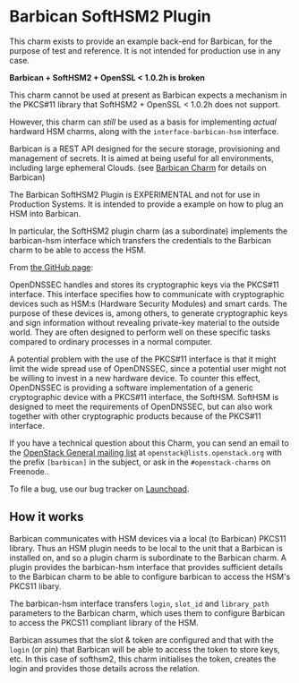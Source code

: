 # Barbican SoftHSM2 Plugin

This charm exists to provide an example back-end for Barbican, for the purpose
of test and reference.  It is not intended for production use in any case.

**Barbican + SoftHSM2 + OpenSSL < 1.0.2h is broken**

This charm cannot be used at present as Barbican expects a mechanism in the
PKCS#11 library that SoftHSM2 + OpenSSL < 1.0.2h does not support.

However, this charm can _still_ be used as a basis for implementing _actual_
hardward HSM charms, along with the `interface-barbican-hsm` interface.

Barbican is a REST API designed for the secure storage, provisioning and
management of secrets. It is aimed at being useful for all environments,
including large ephemeral Clouds. (see [Barbican
Charm](https://github.com/openstack/barbican) for details on Barbican)

The Barbican SoftHSM2 Plugin is EXPERIMENTAL and not for use in Production
Systems.  It is intended to provide a example on how to plug an HSM into
Barbican.

In particular, the SoftHSM2 plugin charm (as a subordinate) implements the
barbican-hsm interface which transfers the credentials to the Barbican
charm to be able to access the HSM.

From [the GitHub page](https://github.com/opendnssec/SoftHSMv2):

OpenDNSSEC handles and stores its cryptographic keys via the PKCS#11 interface.
This interface specifies how to communicate with cryptographic devices such as
HSM:s (Hardware Security Modules) and smart cards. The purpose of these devices
is, among others, to generate cryptographic keys and sign information without
revealing private-key material to the outside world. They are often designed to
perform well on these specific tasks compared to ordinary processes in a normal
computer.

A potential problem with the use of the PKCS#11 interface is that it might
limit the wide spread use of OpenDNSSEC, since a potential user might not be
willing to invest in a new hardware device. To counter this effect, OpenDNSSEC
is providing a software implementation of a generic cryptographic device with a
PKCS#11 interface, the SoftHSM. SoftHSM is designed to meet the requirements of
OpenDNSSEC, but can also work together with other cryptographic products
because of the PKCS#11 interface.

If you have a technical question about this Charm, you can send an email to the
[OpenStack General mailing list](
http://lists.openstack.org/pipermail/openstack/) at
`openstack@lists.openstack.org` with the prefix `[barbican]` in the subject, or
ask in the `#openstack-charms` on Freenode..

To file a bug, use our bug tracker on [Launchpad](
http://bugs.launchpad.net/charms/+source/barbican/).


## How it works

Barbican communicates with HSM devices via a local (to Barbican) PKCS11
library.  Thus an HSM plugin needs to be local to the unit that a Barbican is
installed on, and so a plugin charm is subordinate to the Barbican charm.  A
plugin provides the barbican-hsm interface that provides sufficient
details to the Barbican charm to be able to configure barbican to access the
HSM's PKCS11 libary.

The barbican-hsm interface transfers `login`, `slot_id` and
`library_path` parameters to the Barbican charm, which uses them to configure
Barbican to access the PKCS11 compliant library of the HSM.

Barbican assumes that the slot & token are configured and that with the `login`
(or pin) that Barbican will be able to access the token to store keys, etc. In
this case of softhsm2, this charm initialises the token, creates the login and
provides those details across the relation.
